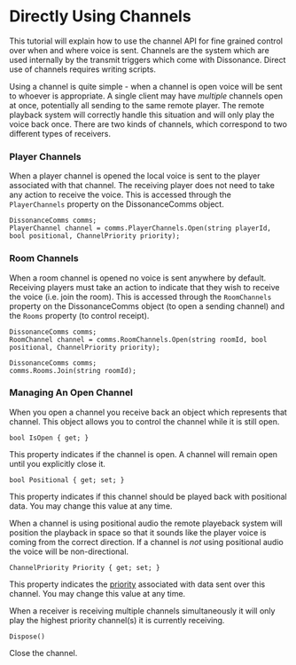 # Directly Using Channels

This tutorial will explain how to use the channel API for fine grained control over when and where voice is sent. Channels are the system which are used internally by the transmit triggers which come with Dissonance. Direct use of channels requires writing scripts.

Using a channel is quite simple - when a channel is open voice will be sent to whoever is appropriate. A single client may have *multiple* channels open at once, potentially all sending to the same remote player. The remote playback system will correctly handle this situation and will only play the voice back once. There are two kinds of channels, which correspond to two different types of receivers.

### Player Channels

When a player channel is opened the local voice is sent to the player associated with that channel. The receiving player does not need to take any action to receive the voice. This is accessed through the ```PlayerChannels``` property on the DissonanceComms object.

```
DissonanceComms comms;
PlayerChannel channel = comms.PlayerChannels.Open(string playerId, bool positional, ChannelPriority priority);
```

### Room Channels

When a room channel is opened no voice is sent anywhere by default. Receiving players must take an action to indicate that they wish to receive the voice (i.e. join the room). This is accessed through the ```RoomChannels``` property on the DissonanceComms object (to open a sending channel) and the ```Rooms``` property (to control receipt).

```
DissonanceComms comms;
RoomChannel channel = comms.RoomChannels.Open(string roomId, bool positional, ChannelPriority priority);
```

```
DissonanceComms comms;
comms.Rooms.Join(string roomId);
```

### Managing An Open Channel

When you open a channel you receive back an object which represents that channel. This object allows you to control the channel while it is still open.

```bool IsOpen { get; }```

This property indicates if the channel is open. A channel will remain open until you explicitly close it.

```bool Positional { get; set; }```

This property indicates if this channel should be played back with positional data. You may change this value at any time.

When a channel is using positional audio the remote playeback system will position the playback in space so that it sounds like the player voice is coming from the correct direction. If a channel is *not* using positional audio the voice will be non-directional.

```ChannelPriority Priority { get; set; }```

This property indicates the [priority](Channel-Priority.md) associated with data sent over this channel. You may change this value at any time.

When a receiver is receiving multiple channels simultaneously it will only play the highest priority channel(s) it is currently receiving.

```Dispose()```

Close the channel.
